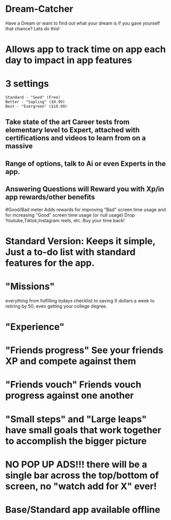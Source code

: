 # Dream-Catcher
Have a Dream or want to find out what your dream is if you gave yourself that chance? Lets do this!

# Allows app to track time on app each day to impact in app features
# 3 settings
    Standard - "Seed" (Free)
    Better - "Sapling" ($9.99)
    Best - "Evergreen" ($19.99)

## Take state of the art Career tests from elementary level to Expert, attached with certifications and videos to learn from on a massive
## Range of options, talk to Ai or even Experts in the app. 
## Answering Questions will Reward you with Xp/in app rewards/other benefits

#Good/Bad meter
Adds rewards for improving "Bad" screen time usage and for increasing "Good" screen time usage (or null usage)
Drop Youtube,Tiktok,Instagram reels, etc. 
Buy your time back! 
# Standard Version: Keeps it simple, Just a to-do list with standard features for the app.
# "Missions"
everything from fulfilling todays checklist to saving X dollars a week to retiring by 50, even getting your college degree.
# "Experience"
# "Friends progress" See your friends XP and compete against them
# "Friends vouch" Friends vouch progress against one another
# "Small steps" and "Large leaps"  have small goals that work together to accomplish the bigger picture
# NO POP UP ADS!!! there will be a single bar across the top/bottom of screen, no "watch add for X" ever!
# Base/Standard app available offline
# 
